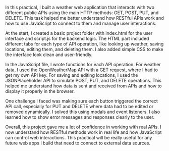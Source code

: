 In this practical, I built a weather web application that interacts with two different public APIs using the main HTTP methods: GET, POST, PUT, and DELETE. This task helped me better understand how RESTful APIs work and how to use JavaScript to connect to them and manage user interactions.

At the start, I created a basic project folder with index.html for the user interface and script.js for the backend logic. The HTML part included different tabs for each type of API operation, like looking up weather, saving locations, editing them, and deleting them. I also added simple CSS to make the interface look clean and user-friendly.

In the JavaScript file, I wrote functions for each API operation. For weather data, I used the OpenWeatherMap API with a GET request, where I had to get my own API key. For saving and editing locations, I used the JSONPlaceholder API to simulate POST, PUT, and DELETE operations. This helped me understand how data is sent and received from APIs and how to display it properly in the browser.

One challenge I faced was making sure each button triggered the correct API call, especially for PUT and DELETE where data had to be edited or removed dynamically. I solved this using modals and event listeners. I also learned how to show error messages and responses clearly to the user.

Overall, this project gave me a lot of confidence in working with real APIs. I now understand how RESTful methods work in real life and how JavaScript can control web interactions. This practical will be really useful for any future web apps I build that need to connect to external data sources.

